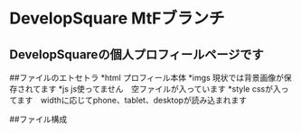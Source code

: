 # DevelopSquare MtFブランチ
DevelopSquareの個人プロフィールページです
---
##ファイルのエトセトラ
*html プロフィール本体
*imgs 現状では背景画像が保存されてます
*js js使ってません　空ファイルが入っています
*style cssが入ってます　widthに応じてphone、tablet、desktopが読み込まれます

##ファイル構成
